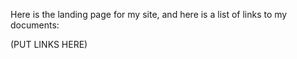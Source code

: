 Here is the landing page for my site, and here is a list of links to my documents: 

(PUT LINKS HERE) 
